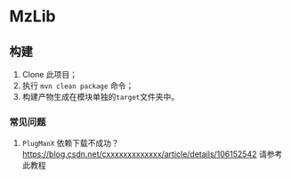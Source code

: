 # MzLib

## 构建
1. Clone 此项目；
2. 执行 `mvn clean package` 命令；
3. 构建产物生成在模块单独的`target`文件夹中。

### 常见问题
1. `PlugManX` 依赖下载不成功？
   https://blog.csdn.net/cxxxxxxxxxxxxx/article/details/106152542 请参考此教程